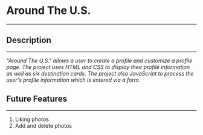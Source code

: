 # Around The U.S.
------------------------

## Description
------------------------
_"Around The U.S." allows a user to create a profile and customize a profile page. The project uses HTML and CSS to display their profile information as well as six destination cards. The project also JavaScript to process the user's profile information which is entered via a form._

## Future Features
------------------------
1. Liking photos
2. Add and delete photos